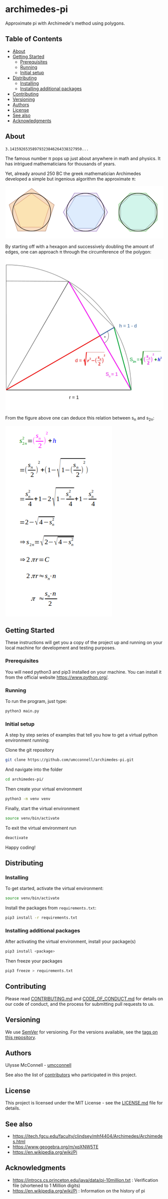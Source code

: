 # archimedes-pi

Approximate pi with Archimede's method using polygons.

## Table of Contents

-   [About](#about)
-   [Getting Started](#getting-started)
    -   [Prerequisites](#prerequisites)
    -   [Running](#running)
    -   [Initial setup](#initial-setup)
-   [Distributing](#distributing)
    -   [Installing](#installing)
    -   [Installing additional packages](#installing-additional-packages)
-   [Contributing](#contributing)
-   [Versioning](#versioning)
-   [Authors](#authors)
-   [License](#license)
-   [See also](#see-also)
-   [Acknowledgments](#acknowledgments)

## About

`3.14159265358979323846264338327950...`

The famous number &pi; pops up just about anywhere in math and physics.
It has intrigued mathematicians for thousands of years.

Yet, already around 250
BC the greek mathematician Archimedes developed a simple but ingenious algorithm
the approximate &pi;:

![Approximation strategy](./static/archimedes_pi.svg)

By starting off with a hexagon and successively doubling
the amount of edges, one can approach &pi; through the circumference of the
polygon:

![Approximation Visualization](./static/pi_approximation_visual.jpg)

From the figure above one can deduce this relation between s<sub>n</sub> and s<sub>2n</sub>:

![Approximation Formula](./static/pi_approximation.png)

## Getting Started

These instructions will get you a copy of the project up and running on your
local machine for development and testing purposes.

### Prerequisites

You will need python3 and pip3 installed on your machine. You can install it
from the official website https://www.python.org/.

### Running

To run the program, just type:

```bash
python3 main.py
```

### Initial setup

A step by step series of examples that tell you how to get a virtual python
environment running:

Clone the git repository

```bash
git clone https://github.com/umcconnell/archimedes-pi.git
```

And navigate into the folder

```bash
cd archimedes-pi/
```

Then create your virtual environment

```bash
python3 -m venv venv
```

Finally, start the virtual environment

```bash
source venv/bin/activate
```

To exit the virtual environment run

```bash
deactivate
```

Happy coding!

## Distributing

### Installing

To get started, activate the virtual environment:

```bash
source venv/bin/activate
```

Install the packages from `requirements.txt`:

```bash
pip3 install -r requirements.txt
```

### Installing additional packages

After activating the virtual environment, install your package(s)

```bash
pip3 install <package>
```

Then freeze your packages

```bash
pip3 freeze > requirements.txt
```

## Contributing

Please read [CONTRIBUTING.md](CONTRIBUTING.md) and
[CODE_OF_CONDUCT.md](CODE_OF_CONDUCT.md) for details on our code of conduct, and
the process for submitting pull requests to us.

## Versioning

We use [SemVer](http://semver.org/) for versioning. For the versions available,
see the [tags on this repository](https://github.com/umcconnell/archimedes-pi/tags).

## Authors

Ulysse McConnell - [umcconnell](https://github.com/umcconnell/)

See also the list of
[contributors](https://github.com/umcconnell/archimedes-pi/contributors)
who participated in this project.

## License

This project is licensed under the MIT License - see the
[LICENSE.md](LICENSE.md) file for details.

## See also

-   https://itech.fgcu.edu/faculty/clindsey/mhf4404/Archimedes/Archimedes.html
-   https://www.geogebra.org/m/xqXNW5TE
-   https://en.wikipedia.org/wiki/Pi

## Acknowledgments

-   https://introcs.cs.princeton.edu/java/data/pi-10million.txt : Verification
    file (shortened to 1 Million digits)
-   https://en.wikipedia.org/wiki/Pi : Information on the history of pi
